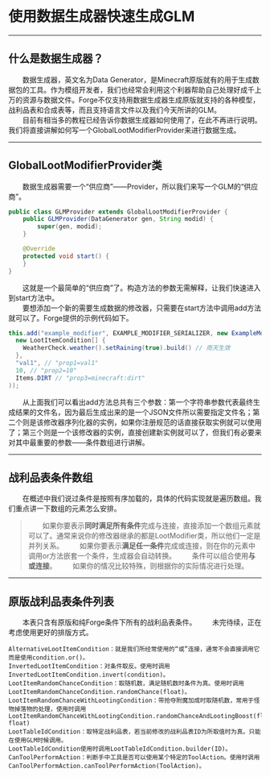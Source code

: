 # 使用数据生成器快速生成GLM   
***
## 什么是数据生成器？  
&emsp;&emsp;数据生成器，英文名为Data Generator，是Minecraft原版就有的用于生成数据包的工具。作为模组开发者，我们也经常会利用这个利器帮助自己处理好成千上万的资源与数据文件。Forge不仅支持用数据生成器生成原版就支持的各种模型，战利品表和合成表等，而且支持语言文件以及我们今天所讲的GLM。  
&emsp;&emsp;目前有相当多的教程已经告诉你数据生成器如何使用了，在此不再进行说明。我们将直接讲解如何写一个GlobalLootModifierProvider来进行数据生成。  
***
## GlobalLootModifierProvider类
&emsp;&emsp;数据生成器需要一个“供应商”——Provider，所以我们来写一个GLM的“供应商”。  
```java
public class GLMProvider extends GlobalLootModifierProvider {
    public GLMProvider(DataGenerator gen, String modid) {
        super(gen, modid);
    }

    @Override
    protected void start() {
    }
}
```
&emsp;&emsp;这就是一个最简单的“供应商”了。构造方法的参数无需解释，让我们快速进入到start方法中。  
&emsp;&emsp;要想添加一个新的需要生成数据的修改器，只需要在start方法中调用add方法就可以了。Forge提供的示例代码如下。  
```java
this.add("example_modifier", EXAMPLE_MODIFIER_SERIALIZER, new ExampleModifier(
  new LootItemCondition[] {
    WeatherCheck.weather().setRaining(true).build() // 雨天生效
  },
  "val1", // "prop1=val1"
  10, // "prop2=10"
  Items.DIRT // "prop3=minecraft:dirt"
));
```
&emsp;&emsp;从上面我们可以看出add方法总共有三个参数：第一个字符串参数代表最终生成结果的文件名，因为最后生成出来的是一个JSON文件所以需要指定文件名；第二个则是该修改器序列化器的实例，如果你注册规范的话直接获取实例就可以使用了；第三个则是一个该修改器的实例，直接创建新实例就可以了，但我们有必要来对其中最重要的参数——条件数组进行讲解。  
***
## 战利品表条件数组  
&emsp;&emsp;在概述中我们说过条件是按照有序加载的，具体的代码实现就是遍历数组。我们重点讲一下数组的元素怎么安排。
> &emsp;&emsp;如果你要表示**同时满足所有条件**完成与连接，直接添加一个数组元素就可以了。通常来说你的修改器继承的都是LootModifier类，所以他们一定是并列关系。
> &emsp;&emsp;如果你要表示**满足任一条件**完成或连接，则在你的元素中调用or方法嵌套一个条件，生成器会自动转换。
> &emsp;&emsp;条件可以组合使用**与或连接**。
> &emsp;&emsp;如果你的情况比较特殊，则根据你的实际情况进行处理。
***

## 原版战利品表条件列表
&emsp;&emsp;本表只含有原版和纯Forge条件下所有的战利品表条件。
&emsp;&emsp;未完待续，正在考虑使用更好的排版方式。
```
AlternativeLootItemCondition：就是我们所经常使用的“或”连接，通常不会直接调用它而是使用condition.or()。
InvertedLootItemCondition：对条件取反。使用时调用InvertedLootItemCondition.invert(condition)。
LootItemRandomChanceCondition：取随机数，满足随机数时条件为真。使用时调用LootItemRandomChanceCondition.randomChance(float)。
LootItemRandomChanceWithLootingCondition：带抢夺附魔加成时取随机数，常用于怪物掉落物的处理，使用时调用LootItemRandomChanceWithLootingCondition.randomChanceAndLootingBoost(float, float)
LootTableIdCondition：取特定战利品表，若当前修改的战利品表ID为所取值时为真。只能在使用GLM时候调用。
LootTableIdCondition使用时调用LootTableIdCondition.builder(ID)。
CanToolPerformAction：判断手中工具是否可以使用某个特定的ToolAction。使用时调用CanToolPerformAction.canToolPerformAction(ToolAction)。
```
